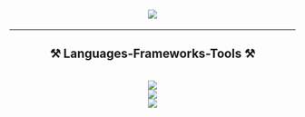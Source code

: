 <h1 align="center">
    <img src="https://readme-typing-svg.herokuapp.com/?font=Righteous&size=35&center=true&vCenter=true&width=500&height=70&duration=4000&lines=Hi+There!+👋;+I'm+Nil+Delgado;"/>
</h1>

<hr>

<h2 align="center">⚒️ Languages-Frameworks-Tools ⚒️</h2>

<br>

<div align="center">
    <img src="https://skillicons.dev/icons?i=bootstrap,css,html"/><br>
    <img src="https://skillicons.dev/icons?i=ai,blender,pr,ps,sublime,xd"/><br>
    <img src="https://skillicons.dev/icons?i=ae,figma"/>
</div>
